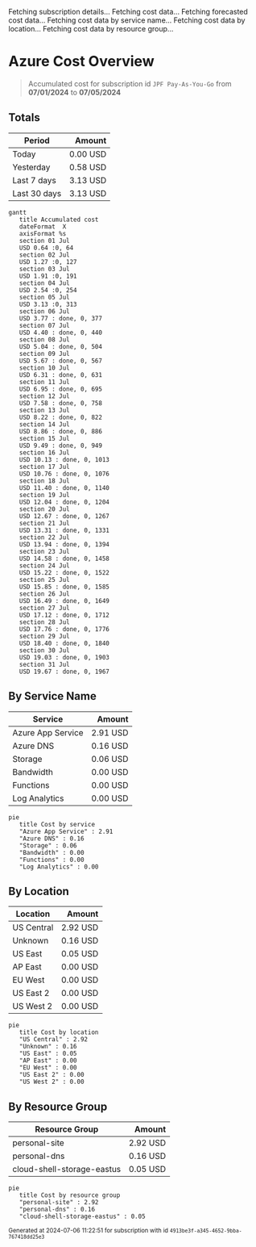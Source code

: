 Fetching subscription details...
Fetching cost data...
Fetching forecasted cost data...
Fetching cost data by service name...
Fetching cost data by location...
Fetching cost data by resource group...
# Azure Cost Overview

> Accumulated cost for subscription id `JPF Pay-As-You-Go` from **07/01/2024** to **07/05/2024**

## Totals

|Period|Amount|
|---|---:|
|Today|0.00 USD|
|Yesterday|0.58 USD|
|Last 7 days|3.13 USD|
|Last 30 days|3.13 USD|

```mermaid
gantt
   title Accumulated cost
   dateFormat  X
   axisFormat %s
   section 01 Jul
   USD 0.64 :0, 64
   section 02 Jul
   USD 1.27 :0, 127
   section 03 Jul
   USD 1.91 :0, 191
   section 04 Jul
   USD 2.54 :0, 254
   section 05 Jul
   USD 3.13 :0, 313
   section 06 Jul
   USD 3.77 : done, 0, 377
   section 07 Jul
   USD 4.40 : done, 0, 440
   section 08 Jul
   USD 5.04 : done, 0, 504
   section 09 Jul
   USD 5.67 : done, 0, 567
   section 10 Jul
   USD 6.31 : done, 0, 631
   section 11 Jul
   USD 6.95 : done, 0, 695
   section 12 Jul
   USD 7.58 : done, 0, 758
   section 13 Jul
   USD 8.22 : done, 0, 822
   section 14 Jul
   USD 8.86 : done, 0, 886
   section 15 Jul
   USD 9.49 : done, 0, 949
   section 16 Jul
   USD 10.13 : done, 0, 1013
   section 17 Jul
   USD 10.76 : done, 0, 1076
   section 18 Jul
   USD 11.40 : done, 0, 1140
   section 19 Jul
   USD 12.04 : done, 0, 1204
   section 20 Jul
   USD 12.67 : done, 0, 1267
   section 21 Jul
   USD 13.31 : done, 0, 1331
   section 22 Jul
   USD 13.94 : done, 0, 1394
   section 23 Jul
   USD 14.58 : done, 0, 1458
   section 24 Jul
   USD 15.22 : done, 0, 1522
   section 25 Jul
   USD 15.85 : done, 0, 1585
   section 26 Jul
   USD 16.49 : done, 0, 1649
   section 27 Jul
   USD 17.12 : done, 0, 1712
   section 28 Jul
   USD 17.76 : done, 0, 1776
   section 29 Jul
   USD 18.40 : done, 0, 1840
   section 30 Jul
   USD 19.03 : done, 0, 1903
   section 31 Jul
   USD 19.67 : done, 0, 1967
```

## By Service Name

|Service|Amount|
|---|---:|
|Azure App Service|2.91 USD|
|Azure DNS|0.16 USD|
|Storage|0.06 USD|
|Bandwidth|0.00 USD|
|Functions|0.00 USD|
|Log Analytics|0.00 USD|

```mermaid
pie
   title Cost by service
   "Azure App Service" : 2.91
   "Azure DNS" : 0.16
   "Storage" : 0.06
   "Bandwidth" : 0.00
   "Functions" : 0.00
   "Log Analytics" : 0.00
```

## By Location

|Location|Amount|
|---|---:|
|US Central|2.92 USD|
|Unknown|0.16 USD|
|US East|0.05 USD|
|AP East|0.00 USD|
|EU West|0.00 USD|
|US East 2|0.00 USD|
|US West 2|0.00 USD|

```mermaid
pie
   title Cost by location
   "US Central" : 2.92
   "Unknown" : 0.16
   "US East" : 0.05
   "AP East" : 0.00
   "EU West" : 0.00
   "US East 2" : 0.00
   "US West 2" : 0.00
```

## By Resource Group

|Resource Group|Amount|
|---|---:|
|personal-site|2.92 USD|
|personal-dns|0.16 USD|
|cloud-shell-storage-eastus|0.05 USD|

```mermaid
pie
   title Cost by resource group
   "personal-site" : 2.92
   "personal-dns" : 0.16
   "cloud-shell-storage-eastus" : 0.05
```

<sup>Generated at 2024-07-06 11:22:51 for subscription with id `4913be3f-a345-4652-9bba-767418dd25e3`</sup>
